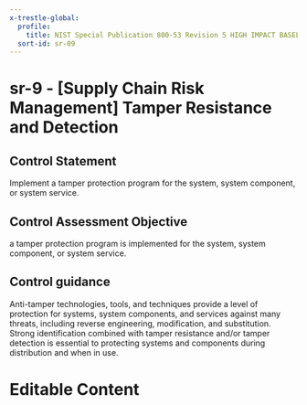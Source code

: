 ```yaml
---
x-trestle-global:
  profile:
    title: NIST Special Publication 800-53 Revision 5 HIGH IMPACT BASELINE
  sort-id: sr-09
---
```


# sr-9 - \[Supply Chain Risk Management\] Tamper Resistance and Detection

## Control Statement

Implement a tamper protection program for the system, system component, or system service.

## Control Assessment Objective

a tamper protection program is implemented for the system, system component, or system service.

## Control guidance

Anti-tamper technologies, tools, and techniques provide a level of protection for systems, system components, and services against many threats, including reverse engineering, modification, and substitution. Strong identification combined with tamper resistance and/or tamper detection is essential to protecting systems and components during distribution and when in use.

# Editable Content

<!-- Make additions and edits below -->
<!-- The above represents the contents of the control as received by the profile, prior to additions. -->
<!-- If the profile makes additions to the control, they will appear below. -->
<!-- The above markdown may not be edited but you may edit the content below, and/or introduce new additions to be made by the profile. -->
<!-- If there is a yaml header at the top, parameter values may be edited. Use --set-parameters to incorporate the changes during assembly. -->
<!-- The content here will then replace what is in the profile for this control, after running profile-assemble. -->
<!-- The current profile has no added parts for this control, but you may add new ones here. -->
<!-- Each addition must have a heading either of the form ## Control my_addition_name -->
<!-- or ## Part a. (where the a. refers to one of the control statement labels.) -->
<!-- "## Control" parts are new parts added after the statement part. -->
<!-- "## Part" parts are new parts added into the top-level statement part with that label. -->
<!-- Subparts may be added with nested hash levels of the form ### My Subpart Name -->
<!-- underneath the parent ## Control or ## Part being added -->
<!-- See https://ibm.github.io/compliance-trestle/tutorials/ssp_profile_catalog_authoring/ssp_profile_catalog_authoring for guidance. -->
